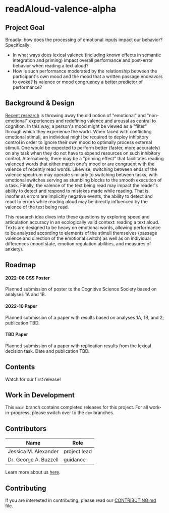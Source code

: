 # readAloud-valence-alpha

## Project Goal
Broadly: how does the processing of emotional inputs impact our behavior?  Specifically:
* In what ways does lexical valence (including known effects in semantic integration and priming) impact overall performance and post-error behavior when reading a text aloud?
* How is such performance moderated by the relationship between the participant's own mood and the mood that a written passage endeavors to evoke?  Is valence or mood congruency a better predictor of performance?


## Background & Design
[Recent research](https://journals.sagepub.com/doi/pdf/10.1177/0963721419831992) is throwing away the old notion of "emotional" and "non-emotional" experiences and redefining valence and arousal as central to cognition. In this way, a person's mood might be viewed as a "filter" through which they experience the world.  When faced with conflicting emotional stimuli, an individual might be required to deploy inhibitory control in order to ignore their own mood to optimally process external stimuli.  One would be expected to perform better (faster, more accurately) on any task when they do not have to expend resources on such inhibitory control. Alternatively, there may be a "priming effect" that facilitates reading valenced words that either match one's mood or are congruent with the valence of recently read words. Likewise, switching between ends of the valence spectrum may operate similarly to switching between tasks, with emotional switches serving as stumbling blocks to the smooth execution of a task. Finally, the valence of the text being read may impact the reader's ability to detect and respond to mistakes made while reading. That is, insofar as errors are implicitly negative events, the ability to detect and react to errors while reading aloud may be directly influenced by the valence of the text being read.

This research idea dives into these questions by exploring speed and articulation accuracy in an ecologically valid context: reading a text aloud.  Texts are designed to be heavy on emotional words, allowing performance to be analyzed according to elements of the stimuli themselves (passage valence and direction of the emotional switch) as well as on individual differences (mood state, emotion regulation abilities, and measures of anxiety).


## Roadmap
#### 2022-06 CSS Poster
Planned submission of poster to the Cognitive Science Society based on analyses 1A and 1B.

#### 2022-10 Paper
Planned submission of a paper with results based on analyses 1A, 1B, and 2; publication TBD.

#### TBD Paper
Planned submission of a paper with replication results from the lexical decision task.  Date and publication TBD.


## Contents
Watch for our first release!


## Work in Development
This `main` branch contains completed releases for this project. For all work-in-progress, please switch over to the `dev` branches.


## Contributors
| Name | Role |
| ---  | ---  |
| Jessica M. Alexander | project lead |
| Dr. George A. Buzzell | guidance |

Learn more about us [here](www.ndclab.com/people).


## Contributing
If you are interested in contributing, please read our [CONTRIBUTING.md](CONTRIBUTING.md) file.
